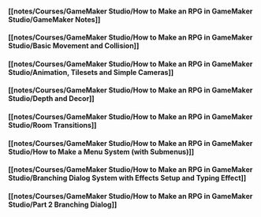 #### [[notes/Courses/GameMaker Studio/How to Make an RPG in GameMaker Studio/GameMaker Notes]]

#### [[notes/Courses/GameMaker Studio/How to Make an RPG in GameMaker Studio/Basic Movement and Collision]]

#### [[notes/Courses/GameMaker Studio/How to Make an RPG in GameMaker Studio/Animation, Tilesets and Simple Cameras]]

#### [[notes/Courses/GameMaker Studio/How to Make an RPG in GameMaker Studio/Depth and Decor]]

#### [[notes/Courses/GameMaker Studio/How to Make an RPG in GameMaker Studio/Room Transitions]]

#### [[notes/Courses/GameMaker Studio/How to Make an RPG in GameMaker Studio/How to Make a Menu System (with Submenus)]]

#### [[notes/Courses/GameMaker Studio/How to Make an RPG in GameMaker Studio/Branching Dialog System with Effects Setup and Typing Effect]]

#### [[notes/Courses/GameMaker Studio/How to Make an RPG in GameMaker Studio/Part 2 Branching Dialog]]
